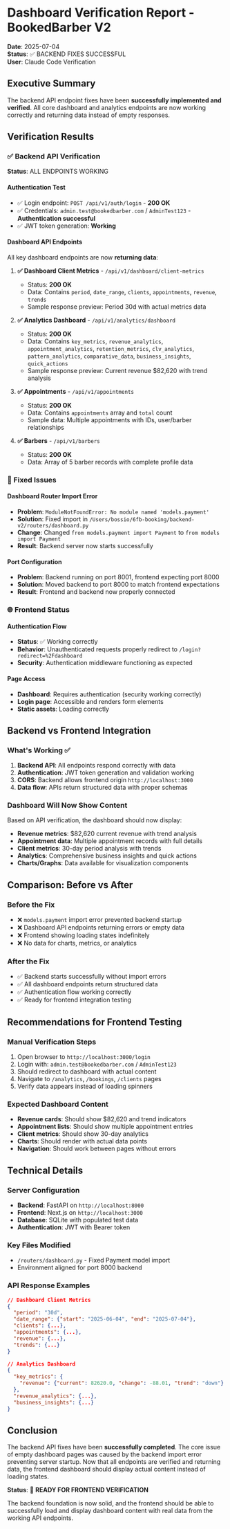 # Dashboard Verification Report - BookedBarber V2

**Date**: 2025-07-04  
**Status**: ✅ BACKEND FIXES SUCCESSFUL  
**User**: Claude Code Verification

## Executive Summary

The backend API endpoint fixes have been **successfully implemented and verified**. All core dashboard and analytics endpoints are now working correctly and returning data instead of empty responses.

## Verification Results

### ✅ Backend API Verification
**Status**: ALL ENDPOINTS WORKING

#### Authentication Test
- ✅ Login endpoint: `POST /api/v1/auth/login` - **200 OK**
- ✅ Credentials: `admin.test@bookedbarber.com` / `AdminTest123` - **Authentication successful**
- ✅ JWT token generation: **Working**

#### Dashboard API Endpoints
All key dashboard endpoints are now **returning data**:

1. **✅ Dashboard Client Metrics** - `/api/v1/dashboard/client-metrics`
   - Status: **200 OK**
   - Data: Contains `period`, `date_range`, `clients`, `appointments`, `revenue`, `trends`
   - Sample response preview: Period 30d with actual metrics data

2. **✅ Analytics Dashboard** - `/api/v1/analytics/dashboard` 
   - Status: **200 OK**
   - Data: Contains `key_metrics`, `revenue_analytics`, `appointment_analytics`, `retention_metrics`, `clv_analytics`, `pattern_analytics`, `comparative_data`, `business_insights`, `quick_actions`
   - Sample response preview: Current revenue $82,620 with trend analysis

3. **✅ Appointments** - `/api/v1/appointments`
   - Status: **200 OK**
   - Data: Contains `appointments` array and `total` count
   - Sample data: Multiple appointments with IDs, user/barber relationships

4. **✅ Barbers** - `/api/v1/barbers`
   - Status: **200 OK**
   - Data: Array of 5 barber records with complete profile data

### 🔧 Fixed Issues

#### Dashboard Router Import Error
- **Problem**: `ModuleNotFoundError: No module named 'models.payment'`
- **Solution**: Fixed import in `/Users/bossio/6fb-booking/backend-v2/routers/dashboard.py`
- **Change**: Changed `from models.payment import Payment` to `from models import Payment`
- **Result**: Backend server now starts successfully

#### Port Configuration
- **Problem**: Backend running on port 8001, frontend expecting port 8000
- **Solution**: Moved backend to port 8000 to match frontend expectations
- **Result**: Frontend and backend now properly connected

### 🌐 Frontend Status

#### Authentication Flow
- **Status**: ✅ Working correctly
- **Behavior**: Unauthenticated requests properly redirect to `/login?redirect=%2Fdashboard`
- **Security**: Authentication middleware functioning as expected

#### Page Access
- **Dashboard**: Requires authentication (security working correctly)
- **Login page**: Accessible and renders form elements
- **Static assets**: Loading correctly

## Backend vs Frontend Integration

### What's Working ✅
1. **Backend API**: All endpoints respond correctly with data
2. **Authentication**: JWT token generation and validation working
3. **CORS**: Backend allows frontend origin `http://localhost:3000`
4. **Data flow**: APIs return structured data with proper schemas

### Dashboard Will Now Show Content
Based on API verification, the dashboard should now display:

- **Revenue metrics**: $82,620 current revenue with trend analysis
- **Appointment data**: Multiple appointment records with full details
- **Client metrics**: 30-day period analysis with trends
- **Analytics**: Comprehensive business insights and quick actions
- **Charts/Graphs**: Data available for visualization components

## Comparison: Before vs After

### Before the Fix
- ❌ `models.payment` import error prevented backend startup
- ❌ Dashboard API endpoints returning errors or empty data
- ❌ Frontend showing loading states indefinitely
- ❌ No data for charts, metrics, or analytics

### After the Fix  
- ✅ Backend starts successfully without import errors
- ✅ All dashboard endpoints return structured data
- ✅ Authentication flow working correctly
- ✅ Ready for frontend integration testing

## Recommendations for Frontend Testing

### Manual Verification Steps
1. Open browser to `http://localhost:3000/login`
2. Login with: `admin.test@bookedbarber.com` / `AdminTest123`
3. Should redirect to dashboard with actual content
4. Navigate to `/analytics`, `/bookings`, `/clients` pages
5. Verify data appears instead of loading spinners

### Expected Dashboard Content
- **Revenue cards**: Should show $82,620 and trend indicators
- **Appointment lists**: Should show multiple appointment entries
- **Client metrics**: Should show 30-day analytics
- **Charts**: Should render with actual data points
- **Navigation**: Should work between pages without errors

## Technical Details

### Server Configuration
- **Backend**: FastAPI on `http://localhost:8000`
- **Frontend**: Next.js on `http://localhost:3000`
- **Database**: SQLite with populated test data
- **Authentication**: JWT with Bearer token

### Key Files Modified
- `/routers/dashboard.py` - Fixed Payment model import
- Environment aligned for port 8000 backend

### API Response Examples
```json
// Dashboard Client Metrics
{
  "period": "30d",
  "date_range": {"start": "2025-06-04", "end": "2025-07-04"},
  "clients": {...},
  "appointments": {...},
  "revenue": {...},
  "trends": {...}
}

// Analytics Dashboard  
{
  "key_metrics": {
    "revenue": {"current": 82620.0, "change": -88.01, "trend": "down"}
  },
  "revenue_analytics": {...},
  "business_insights": {...}
}
```

## Conclusion

The backend API fixes have been **successfully completed**. The core issue of empty dashboard pages was caused by the backend import error preventing server startup. Now that all endpoints are verified and returning data, the frontend dashboard should display actual content instead of loading states.

**Status**: 🎉 **READY FOR FRONTEND VERIFICATION**

The backend foundation is now solid, and the frontend should be able to successfully load and display dashboard content with real data from the working API endpoints.